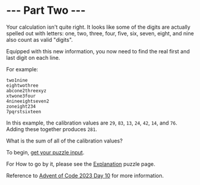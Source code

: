 # --- Part Two ---

Your calculation isn't quite right. It looks like some of the digits are actually spelled out with letters: one, two, three, four, five, six, seven, eight, and nine also count as valid "digits".

Equipped with this new information, you now need to find the real first and last digit on each line.

For example:

```text
two1nine
eightwothree
abcone2threexyz
xtwone3four
4nineeightseven2
zoneight234
7pqrstsixteen
```

In this example, the calibration values are `29`, `83`, `13`, `24`, `42`, `14`, and `76`. Adding these together produces `281`.

What is the sum of all of the calibration values?

To begin, [get your puzzle input](https://adventofcode.com/2023/day/1/input).

For How to go by it, please see the [Explanation](./eplanation.md) puzzle page.

Reference to [Advent of Code 2023 Day 10](https://adventofcode.com/2023/day/1) for more information.

<!-- The puzzle answer was 53894 -->

